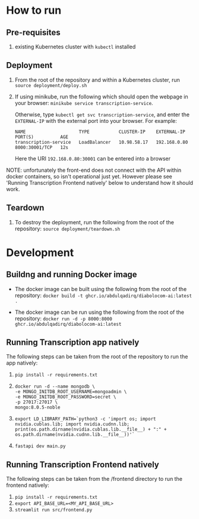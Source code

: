 # How to run
## Pre-requisites
1. existing Kubernetes cluster with `kubectl` installed

## Deployment
1. From the root of the repository and within a Kubernetes cluster, run `source deployment/deploy.sh`
2. If using minikube, run the following which should open the webpage in your browser: `minikube service transcription-service`.

    Otherwise, type `kubectl get svc transcription-service`, and enter the `EXTERNAL-IP` with the external port into your browser. For example:
    ```
    NAME                    TYPE           CLUSTER-IP    EXTERNAL-IP   PORT(S)          AGE
    transcription-service   LoadBalancer   10.98.58.17   192.168.0.80     8000:30001/TCP   12s
    ```
    Here the URI `192.168.0.80:30001` can be entered into a browser

NOTE: unfortunately the front-end does not connect with the API within docker containers, so isn't operational just yet. However please see 'Running Transcription Frontend natively' below to understand how it should work.

## Teardown
1. To destroy the deployment, run the following from the root of the repository: `source deployment/teardown.sh`

# Development
## Buildng and running Docker image
- The docker image can be built using the following from the root of the repository: `docker build -t ghcr.io/abdulqadirq/diabolocom-ai:latest .`

- The docker image can be run using the following from the root of the repository: `docker run -d -p 8000:8000 ghcr.io/abdulqadirq/diabolocom-ai:latest`

## Running Transcription app natively
The following steps can be taken from the root of the repository to run the app natively:
1. `pip install -r requirements.txt`
2.  ```
    docker run -d --name mongodb \
    -e MONGO_INITDB_ROOT_USERNAME=mongoadmin \
    -e MONGO_INITDB_ROOT_PASSWORD=secret \
    -p 27017:27017 \
    mongo:8.0.5-noble
    ```
3.  ```
    export LD_LIBRARY_PATH=`python3 -c 'import os; import nvidia.cublas.lib; import nvidia.cudnn.lib; print(os.path.dirname(nvidia.cublas.lib.__file__) + ":" + os.path.dirname(nvidia.cudnn.lib.__file__))'`
    ```
4. `fastapi dev main.py`

## Running Transcription Frontend natively
The following steps can be taken from the /frontend directory to run the frontend natively:
1. `pip install -r requirements.txt`
2. `export API_BASE_URL=<MY_API_BASE_URL>`
3. `streamlit run src/frontend.py`
